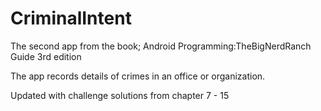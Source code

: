 # CriminalIntent

The second app from the book; Android Programming:TheBigNerdRanch Guide 3rd edition

The app records details of crimes in an office or organization.

Updated with challenge solutions from chapter 7 - 15
